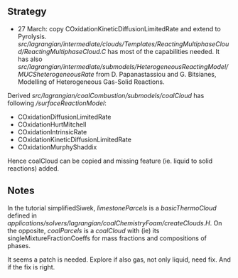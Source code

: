 ## Strategy

* 27 March: copy COxidationKineticDiffusionLimitedRate and extend to Pyrolysis.
*src/lagrangian/intermediate/clouds/Templates/ReactingMultiphaseCloud/ReactingMultiphaseCloud.C* has most of the capabilities needed. 
It has also *src/lagrangian/intermediate/submodels/HeterogeneousReactingModel/MUCSheterogeneousRate* from D. Papanastassiou and G. Bitsianes, Modelling of Heterogeneous Gas-Solid Reactions.

Derived *src/lagrangian/coalCombustion/submodels/coalCloud* has following */surfaceReactionModel*:
* COxidationDiffusionLimitedRate
* COxidationHurtMitchell
* COxidationIntrinsicRate
* COxidationKineticDiffusionLimitedRate
* COxidationMurphyShaddix

Hence coalCloud can be copied and missing feature (ie. liquid to solid reactions) added.

## Notes

In the tutorial simplifiedSiwek, *limestoneParcels* is a *basicThermoCloud* defined in *applications/solvers/lagrangian/coalChemistryFoam/createClouds.H*.
On the opposite, *coalParcels* is a *coalCloud* with (ie) its singleMixtureFractionCoeffs for mass fractions and compositions of phases.

It seems a patch is needed. Explore if also gas, not only liquid, need fix. And if the fix is right.
